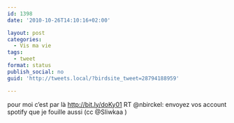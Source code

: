 ```yaml
---
id: 1398
date: '2010-10-26T14:10:16+02:00'

layout: post
categories:
  - Vis ma vie
tags:
  - tweet
format: status
publish_social: no
guid: 'http://tweets.local/?birdsite_tweet=28794188959'

---
```


pour moi c’est par là http://bit.ly/doKy01 RT @nbirckel: envoyez vos account spotify que je fouille aussi (cc @Sliwkaa )